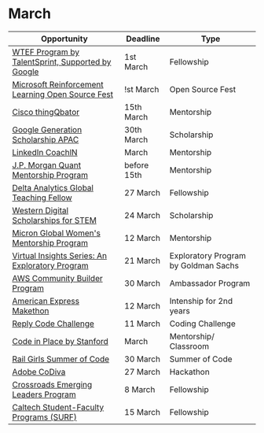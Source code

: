 # March

Opportunity|Deadline|Type
----|-----|-----
[WTEF Program by TalentSprint, Supported by Google](https://we.talentsprint.com/) | 1st March | Fellowship
[Microsoft Reinforcement Learning Open Source Fest](https://www.microsoft.com/en-us/research/academic-program/rl-open-source-fest/) | !st March | Open Source Fest
[Cisco thingQbator](https://thingqbator.nasscomfoundation.org/login) | 15th March | Mentorship
[Google Generation Scholarship APAC](https://buildyourfuture.withgoogle.com/scholarships/generation-google-scholarship-apac/) | 30th March | Scholarship
[LinkedIn CoachlN](https://coachin2021.splashthat.com/) | March | Mentorship
[J.P. Morgan Quant Mentorship Program](https://jpmc.recsolu.com/external/events/7fhj8JsCg3MnReoSQFtVVg) | before 15th | Mentorship
[Delta Analytics Global Teaching Fellow](http://www.deltanalytics.org/global-teaching-fellowship-application.html) | 27 March | Fellowship
[Western Digital Scholarships for STEM](https://www.westerndigital.com/company/corporate-philanthropy/scholarship-programs) | 24 March | Scholarship
[Micron Global Women's Mentorship Program](https://www.google.com/url?sa=t&source=web&rct=j&url=https://www.dieti.unina.it/images/opportunita/Micron_Global_Women_s_Mentorship_Program_2021.pdf&ved=2ahUKEwja_-yp1LHwAhXxgtgFHaSSAZ0QFjAAegQIBRAC&usg=AOvVaw3eGcIEC7VUWC-D23LuQpeo) | 12 March | Mentorship
[Virtual Insights Series: An Exploratory Program](https://www.goldmansachs.com/careers/students/programs/americas/undergrad-virtual-insight-series.html) | 21 March | Exploratory Program by Goldman Sachs
[AWS Community Builder Program](https://aws.amazon.com/developer/community/community-builders/) | 30 March | Ambassador Program
[American Express Makethon](https://american-express-makeathon-2021.hackerearth.com/) | 12 March | Intenship for 2nd years
[Reply Code Challenge](https://www.reply.com/en/newsroom/events/reply-code-challenge-2021) | 11 March | Coding Challenge
[Code in Place by Stanford](https://codeinplace.stanford.edu/) | March | Mentorship/ Classroom
[Rail Girls Summer of Code](https://railsgirlssummerofcode.org/) | 30 March | Summer of Code
[Adobe CoDiva](https://www.firstnaukri.com/careers/customised/landingpage/adobe/codiva/index.html) | 27 March | Hackathon
[Crossroads Emerging Leaders Program](https://cmes.fas.harvard.edu/crossroads-emerging-leaders-program) | 8 March | Fellowship
[Caltech Student-Faculty Programs (SURF)](https://sfp.caltech.edu/programs/surf/application_information) | 15 March | Fellowship 
